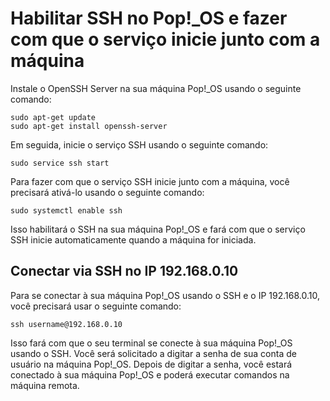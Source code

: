 # Habilitar SSH no Pop!_OS e fazer com que o serviço inicie junto com a máquina

Instale o OpenSSH Server na sua máquina Pop!_OS usando o seguinte comando:

```
sudo apt-get update
sudo apt-get install openssh-server
```
Em seguida, inicie o serviço SSH usando o seguinte comando:

```
sudo service ssh start
```

Para fazer com que o serviço SSH inicie junto com a máquina, você precisará ativá-lo usando o seguinte comando:

    sudo systemctl enable ssh

Isso habilitará o SSH na sua máquina Pop!_OS e fará com que o serviço SSH inicie automaticamente quando a máquina for iniciada.

## Conectar via SSH no IP 192.168.0.10

Para se conectar à sua máquina Pop!_OS usando o SSH e o IP 192.168.0.10, você precisará usar o seguinte comando:

    ssh username@192.168.0.10

Isso fará com que o seu terminal se conecte à sua máquina Pop!_OS usando o SSH. Você será solicitado a digitar a senha de sua conta de usuário na máquina Pop!_OS. Depois de digitar a senha, você estará conectado à sua máquina Pop!_OS e poderá executar comandos na máquina remota.
